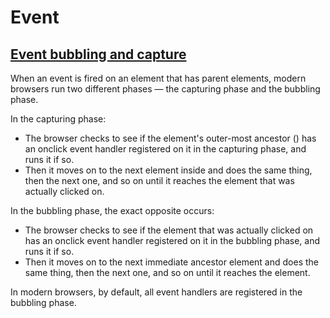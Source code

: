 # Event

## [Event bubbling and capture](https://developer.mozilla.org/en-US/docs/Learn/JavaScript/Building_blocks/Events#Event_bubbling_and_capture)

When an event is fired on an element that has parent elements, modern browsers run two different phases — the capturing phase and the bubbling phase.

In the capturing phase:

- The browser checks to see if the element's outer-most ancestor (<html>) has an onclick event handler registered on it in the capturing phase, and runs it if so.
- Then it moves on to the next element inside <html> and does the same thing, then the next one, and so on until it reaches the element that was actually clicked on.

In the bubbling phase, the exact opposite occurs:

- The browser checks to see if the element that was actually clicked on has an onclick event handler registered on it in the bubbling phase, and runs it if so.
- Then it moves on to the next immediate ancestor element and does the same thing, then the next one, and so on until it reaches the <html> element.

In modern browsers, by default, all event handlers are registered in the bubbling phase.
